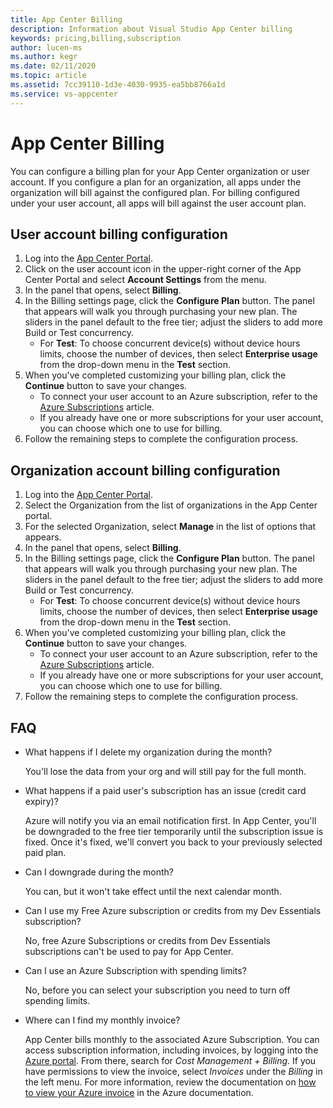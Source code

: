 ```yaml
---
title: App Center Billing
description: Information about Visual Studio App Center billing
keywords: pricing,billing,subscription
author: lucen-ms
ms.author: kegr
ms.date: 02/11/2020
ms.topic: article
ms.assetid: 7cc39110-1d3e-4030-9935-ea5bb8766a1d
ms.service: vs-appcenter
---
```


# App Center Billing
You can configure a billing plan for your App Center organization or user account. If you configure a plan for an organization, all apps under the organization will bill against the configured plan. For billing configured under your user account, all apps will bill against the user account plan.

## User account billing configuration
1. Log into the [App Center Portal](https://appcenter.ms).
2. Click on the user account icon in the upper-right corner of the App Center Portal and select **Account Settings** from the menu.
3. In the panel that opens, select **Billing**.
4. In the Billing settings page, click the **Configure Plan** button. The panel that appears will walk you through purchasing your new plan. The sliders in the panel default to the free tier; adjust the sliders to add more Build or Test concurrency.
   - For **Test**: To choose concurrent device(s) without device hours limits, choose the number of devices, then select **Enterprise usage** from the drop-down menu in the **Test** section.
5. When you've completed customizing your billing plan, click the **Continue** button to save your changes.
   - To connect your user account to an Azure subscription, refer to the [Azure Subscriptions](~/general/azure-subscriptions.md) article.
   - If you already have one or more subscriptions for your user account, you can choose which one to use for billing.
6. Follow the remaining steps to complete the configuration process.

## Organization account billing configuration
1. Log into the [App Center Portal](https://appcenter.ms).
2. Select the Organization from the list of organizations in the App Center portal.  
3. For the selected Organization, select **Manage** in the list of options that appears.
4. In the panel that opens, select **Billing**.
5. In the Billing settings page, click the **Configure Plan** button. The panel that appears will walk you through purchasing your new plan. The sliders in the panel default to the free tier; adjust the sliders to add more Build or Test concurrency.
   - For **Test**: To choose concurrent device(s) without device hours limits, choose the number of devices, then select **Enterprise usage** from the drop-down menu in the **Test** section.
6. When you've completed customizing your billing plan, click the **Continue** button to save your changes.
   - To connect your user account to an Azure subscription, refer to the [Azure Subscriptions](~/general/azure-subscriptions.md) article.
   - If you already have one or more subscriptions for your user account, you can choose which one to use for billing.
7. Follow the remaining steps to complete the configuration process.

## FAQ

- What happens if I delete my organization during the month?

  You'll lose the data from your org and will still pay for the full month.

- What happens if a paid user's subscription has an issue (credit card expiry)?

  Azure will notify you via an email notification first. In App Center, you'll be downgraded to the free tier temporarily until the subscription issue is fixed. Once it's fixed, we'll convert you back to your previously selected paid plan.

- Can I downgrade during the month?

  You can, but it won't take effect until the next calendar month.

- Can I use my Free Azure subscription or credits from my Dev Essentials subscription?

  No, free Azure Subscriptions or credits from Dev Essentials subscriptions can't be used to pay for App Center.

- Can I use an Azure Subscription with spending limits?

  No, before you can select your subscription you need to turn off spending limits.

- Where can I find my monthly invoice?

  App Center bills monthly to the associated Azure Subscription. You can access subscription information, including invoices, by logging into the [Azure portal](https://portal.azure.com). From there, search for _Cost Management + Billing_. If you have permissions to view the invoice, select *Invoices* under the *Billing* in the left menu. For more information, review the documentation on [how to view your Azure invoice](https://docs.microsoft.com/azure/cost-management-billing/understand/download-azure-invoice) in the Azure documentation.
